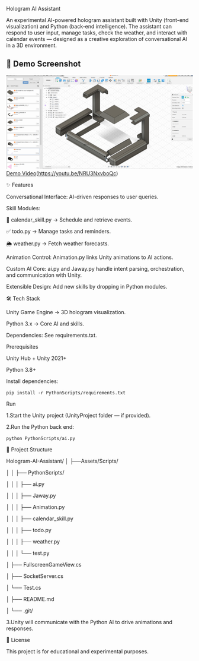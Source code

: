 
Hologram AI Assistant

An experimental AI-powered hologram assistant built with Unity (front-end visualization) and Python (back-end intelligence).
The assistant can respond to user input, manage tasks, check the weather, and interact with calendar events — designed as a creative exploration of conversational AI in a 3D environment.

## 📸 Demo Screenshot
![Hologram AI Assistant Demo](demo/446079647_1281662572797177_2202408616915992201_n.png)
[Demo Video](https://img.youtube.com/vi/NRU3NxvboQc/0.jpg)(https://youtu.be/NRU3NxvboQc)

✨ Features

Conversational Interface: AI-driven responses to user queries.

Skill Modules:

📅 calendar_skill.py → Schedule and retrieve events.

✅ todo.py → Manage tasks and reminders.

🌦️ weather.py → Fetch weather forecasts.

Animation Control: Animation.py links Unity animations to AI actions.

Custom AI Core: ai.py and Jaway.py handle intent parsing, orchestration, and communication with Unity.

Extensible Design: Add new skills by dropping in Python modules.

🛠️ Tech Stack

Unity Game Engine → 3D hologram visualization.

Python 3.x → Core AI and skills.

Dependencies: See requirements.txt.

Prerequisites

Unity Hub + Unity 2021+

Python 3.8+

Install dependencies:

    pip install -r PythonScripts/requirements.txt

Run

1.Start the Unity project (UnityProject folder — if provided).

2.Run the Python back end:

    python PythonScripts/ai.py


📂 Project Structure

Hologram-AI-Assistant/
│   ├──Assets/Scripts/

│   │   ├── PythonScripts/

│   │   │   ├── ai.py

│   │   │   ├── Jaway.py

│   │   │   ├── Animation.py

│   │   │   ├── calendar_skill.py

│   │   │   ├── todo.py

│   │   │   ├── weather.py

│   │   │   └── test.py

│   ├── FullscreenGameView.cs

│   ├── SocketServer.cs

│   └── Test.cs

│   ├── README.md

│   └── .git/


3.Unity will communicate with the Python AI to drive animations and responses.

📜 License

This project is for educational and experimental purposes.






